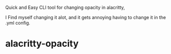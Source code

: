 Quick and Easy CLI tool for changing opacity in alacritty,

I Find myself changing it alot, and it gets annoying having to change it in the .yml config.
# alacritty-opacity
